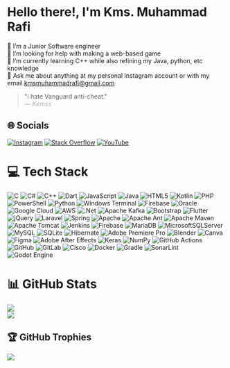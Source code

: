 # Hello there!, I'm Kms. Muhammad Rafi
🔭 I’m a Junior Software engineer<br>🤝 I’m looking for help with making a web-based game<br>🌱 I’m currently learning C++ while also refining my Java, python, etc knowledge<br>💬 Ask me about anything at my personal Instagram account or with my email kmsmuhammadrafi@gmail.com

> "i hate Vanguard anti-cheat."  
> <span style="opacity: 0.5; font-style: italic;">— Kemss </span>



## 🌐 Socials
[![Instagram](https://img.shields.io/badge/Instagram-%23E4405F.svg?logo=Instagram&logoColor=white)](https://instagram.com/kmsm_rafi) [![Stack Overflow](https://img.shields.io/badge/-Stackoverflow-FE7A16?logo=stack-overflow&logoColor=white)](https://stackoverflow.com/users/28722455) [![YouTube](https://img.shields.io/badge/YouTube-%23FF0000.svg?logo=YouTube&logoColor=white)](https://youtube.com/@t37B13CQ28H0ny_hOmIBtQ) 

# 💻 Tech Stack
![C](https://img.shields.io/badge/c-%2300599C.svg?style=flat&logo=c&logoColor=white) ![C#](https://img.shields.io/badge/c%23-%23239120.svg?style=flat&logo=csharp&logoColor=white) ![C++](https://img.shields.io/badge/c++-%2300599C.svg?style=flat&logo=c%2B%2B&logoColor=white) ![Dart](https://img.shields.io/badge/dart-%230175C2.svg?style=flat&logo=dart&logoColor=white) ![JavaScript](https://img.shields.io/badge/javascript-%23323330.svg?style=flat&logo=javascript&logoColor=%23F7DF1E) ![Java](https://img.shields.io/badge/java-%23ED8B00.svg?style=flat&logo=openjdk&logoColor=white) ![HTML5](https://img.shields.io/badge/html5-%23E34F26.svg?style=flat&logo=html5&logoColor=white) ![Kotlin](https://img.shields.io/badge/kotlin-%237F52FF.svg?style=flat&logo=kotlin&logoColor=white) ![PHP](https://img.shields.io/badge/php-%23777BB4.svg?style=flat&logo=php&logoColor=white) ![PowerShell](https://img.shields.io/badge/PowerShell-%235391FE.svg?style=flat&logo=powershell&logoColor=white) ![Python](https://img.shields.io/badge/python-3670A0?style=flat&logo=python&logoColor=ffdd54) ![Windows Terminal](https://img.shields.io/badge/Windows%20Terminal-%234D4D4D.svg?style=flat&logo=windows-terminal&logoColor=white) ![Firebase](https://img.shields.io/badge/firebase-%23039BE5.svg?style=flat&logo=firebase) ![Oracle](https://img.shields.io/badge/Oracle-F80000?style=flat&logo=oracle&logoColor=white) ![Google Cloud](https://img.shields.io/badge/GoogleCloud-%234285F4.svg?style=flat&logo=google-cloud&logoColor=white) ![AWS](https://img.shields.io/badge/AWS-%23FF9900.svg?style=flat&logo=amazon-aws&logoColor=white) ![.Net](https://img.shields.io/badge/.NET-5C2D91?style=flat&logo=.net&logoColor=white) ![Apache Kafka](https://img.shields.io/badge/Apache%20Kafka-000?style=flat&logo=apachekafka) ![Bootstrap](https://img.shields.io/badge/bootstrap-%238511FA.svg?style=flat&logo=bootstrap&logoColor=white) ![Flutter](https://img.shields.io/badge/Flutter-%2302569B.svg?style=flat&logo=Flutter&logoColor=white) ![jQuery](https://img.shields.io/badge/jquery-%230769AD.svg?style=flat&logo=jquery&logoColor=white) ![Laravel](https://img.shields.io/badge/laravel-%23FF2D20.svg?style=flat&logo=laravel&logoColor=white) ![Spring](https://img.shields.io/badge/spring-%236DB33F.svg?style=flat&logo=spring&logoColor=white) ![Apache](https://img.shields.io/badge/apache-%23D42029.svg?style=flat&logo=apache&logoColor=white) ![Apache Ant](https://img.shields.io/badge/Apache%20Ant-A81C7D?style=flat&logo=Apache%20Ant&logoColor=white) ![Apache Maven](https://img.shields.io/badge/Apache%20Maven-C71A36?style=flat&logo=Apache%20Maven&logoColor=white) ![Apache Tomcat](https://img.shields.io/badge/apache%20tomcat-%23F8DC75.svg?style=flat&logo=apache-tomcat&logoColor=black) ![Jenkins](https://img.shields.io/badge/jenkins-%232C5263.svg?style=flat&logo=jenkins&logoColor=white) ![Firebase](https://img.shields.io/badge/firebase-a08021?style=flat&logo=firebase&logoColor=ffcd34) ![MariaDB](https://img.shields.io/badge/MariaDB-003545?style=flat&logo=mariadb&logoColor=white) ![MicrosoftSQLServer](https://img.shields.io/badge/Microsoft%20SQL%20Server-CC2927?style=flat&logo=microsoft%20sql%20server&logoColor=white) ![MySQL](https://img.shields.io/badge/mysql-4479A1.svg?style=flat&logo=mysql&logoColor=white) ![SQLite](https://img.shields.io/badge/sqlite-%2307405e.svg?style=flat&logo=sqlite&logoColor=white) ![Hibernate](https://img.shields.io/badge/Hibernate-59666C?style=flat&logo=Hibernate&logoColor=white) ![Adobe Premiere Pro](https://img.shields.io/badge/Adobe%20Premiere%20Pro-9999FF.svg?style=flat&logo=Adobe%20Premiere%20Pro&logoColor=white) ![Blender](https://img.shields.io/badge/blender-%23F5792A.svg?style=flat&logo=blender&logoColor=white) ![Canva](https://img.shields.io/badge/Canva-%2300C4CC.svg?style=flat&logo=Canva&logoColor=white) ![Figma](https://img.shields.io/badge/figma-%23F24E1E.svg?style=flat&logo=figma&logoColor=white) ![Adobe After Effects](https://img.shields.io/badge/Adobe%20After%20Effects-9999FF.svg?style=flat&logo=Adobe%20After%20Effects&logoColor=white) ![Keras](https://img.shields.io/badge/Keras-%23D00000.svg?style=flat&logo=Keras&logoColor=white) ![NumPy](https://img.shields.io/badge/numpy-%23013243.svg?style=flat&logo=numpy&logoColor=white) ![GitHub Actions](https://img.shields.io/badge/github%20actions-%232671E5.svg?style=flat&logo=githubactions&logoColor=white) ![GitHub](https://img.shields.io/badge/github-%23121011.svg?style=flat&logo=github&logoColor=white) ![GitLab](https://img.shields.io/badge/gitlab-%23181717.svg?style=flat&logo=gitlab&logoColor=white) ![Cisco](https://img.shields.io/badge/cisco-%23049fd9.svg?style=flat&logo=cisco&logoColor=black) ![Docker](https://img.shields.io/badge/docker-%230db7ed.svg?style=flat&logo=docker&logoColor=white) ![Gradle](https://img.shields.io/badge/Gradle-02303A.svg?style=flat&logo=Gradle&logoColor=white) ![SonarLint](https://img.shields.io/badge/SonarLint-CB2029?style=flat&logo=SONARLINT&logoColor=white) ![Godot Engine](https://img.shields.io/badge/GODOT-%23FFFFFF.svg?style=flat&logo=godot-engine)
# 📊 GitHub Stats
![](https://github-readme-stats.vercel.app/api?username=Kokorody&theme=dark&hide_border=false&include_all_commits=false&count_private=false)<br/>
![](https://github-readme-streak-stats.herokuapp.com/?user=Kokorody&theme=dark&hide_border=false)<br/>


## 🏆 GitHub Trophies
![](https://github-profile-trophy.vercel.app/?username=Kokorody&theme=radical&no-frame=false&no-bg=true&margin-w=4)

